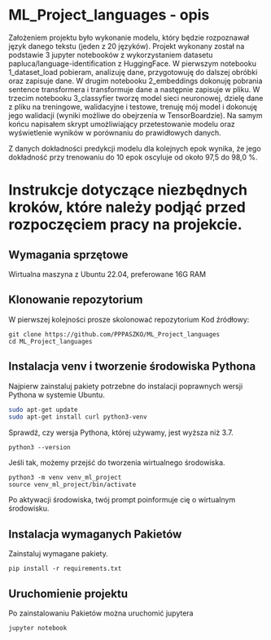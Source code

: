 # ML_Project_languages - opis
Założeniem projektu było wykonanie modelu, który będzie rozpoznawał język danego tekstu (jeden z 20 języków). Projekt wykonany został na podstawie 3 jupyter notebooków z wykorzystaniem datasetu papluca/language-identification z HuggingFace. W pierwszym notebooku 1_dataset_load pobieram, analizuję dane, przygotowuję do dalszej obróbki oraz zapisuje dane. W drugim notebooku 2_embeddings dokonuję pobrania sentence transformera i transformuje dane a następnie zapisuje w pliku. W trzecim notebooku 3_classyfier tworzę model sieci neuronowej, dzielę dane z pliku na treningowe, walidacyjne i testowe, trenuję mój model i dokonuję jego walidacji (wyniki możliwe do obejrzenia w TensorBoardzie). Na samym końcu napisałem skrypt umożliwiający przetestowanie modelu oraz wyświetlenie wyników w porównaniu do prawidłowych danych.

Z danych dokładności predykcji modelu dla kolejnych epok wynika, że jego dokładność przy trenowaniu do 10 epok oscyluje od około 97,5 do 98,0 %.


# Instrukcje dotyczące niezbędnych kroków, które należy podjąć przed rozpoczęciem pracy na projekcie.


## Wymagania sprzętowe

Wirtualna maszyna z Ubuntu 22.04, preferowane 16G RAM


## Klonowanie repozytorium
W pierwszej kolejności prosze skolonować repozytorium
Kod źródłowy:
```shell 
git clone https://github.com/PPPASZKO/ML_Project_languages
cd ML_Project_languages
```

## Instalacja venv i tworzenie środowiska Pythona
Najpierw zainstaluj pakiety potrzebne do instalacji poprawnych wersji Pythona w systemie Ubuntu.
```bash
sudo apt-get update
sudo apt-get install curl python3-venv 
```

Sprawdź, czy wersja Pythona, której używamy, jest wyższa niż 3.7.

```shell 
python3 --version 
```

Jeśli tak, możemy przejść do tworzenia wirtualnego środowiska.

```shell 
python3 -m venv venv_ml_project
source venv_ml_project/bin/activate
```

Po aktywacji środowiska, twój prompt poinformuje cię o wirtualnym środowisku.

## Instalacja wymaganych Pakietów
Zainstaluj wymagane pakiety.
```shell
pip install -r requirements.txt 
```
## Uruchomienie projektu
Po zainstalowaniu Pakietów można uruchomić jupytera
```shell
jupyter notebook
```
